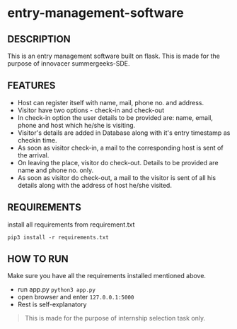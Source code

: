 # entry-management-software

## DESCRIPTION
This is an entry management software built on flask. This is made for the purpose of innovacer summergeeks-SDE.

## FEATURES
+ Host can register itself with name, mail, phone no. and address.
+ Visitor have two options - check-in and check-out
+ In check-in option the user details to be provided are: name, email, phone and host which he/she is visiting.
+ Visitor's details are added in Database along with it's entry timestamp as checkin time.
+ As soon as visitor check-in, a mail to the corresponding host is sent of the arrival.
+ On leaving the place, visitor do check-out. Details to be provided are name and phone no. only.
+ As soon as visitor do check-out, a mail to the visitor is sent of all his details along with the address of host he/she visited.

## REQUIREMENTS
install all requirements from requirement.txt

`pip3 install -r requirements.txt`

## HOW TO RUN

Make sure you have all the requirements installed mentioned above.

+ run app.py
  `python3 app.py`
+ open browser and enter `127.0.0.1:5000`
+ Rest is self-explanatory

>This is made for the purpose of internship selection task only.
